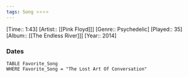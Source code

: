 ```yaml
---
tags: Song ⭐⭐⭐⭐ 
---
```

[Time:: 1:43]
[Artist:: [[Pink Floyd]]]
[Genre:: Psychedelic]
[Played:: 35]
[Album:: [[The Endless River]]]
[Year:: 2014]
### Dates
````dataview
TABLE Favorite_Song
WHERE Favorite_Song = "The Lost Art Of Conversation"
````